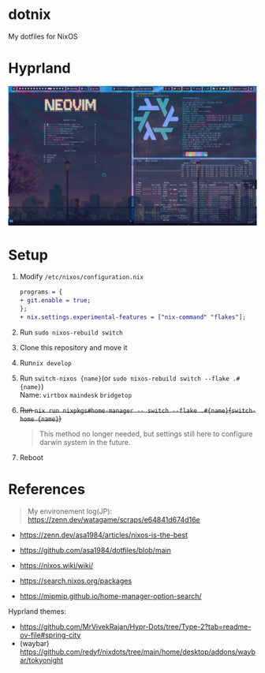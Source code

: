 # dotnix

My dotfiles for NixOS

# Hyprland

![](./docs/hypr.png)

# Setup

1. Modify `/etc/nixos/configuration.nix`
   ```diff
   programs = {
   + git.enable = true;
   };
   + nix.settings.experimental-features = ["nix-command" "flakes"];
   ```

2. Run `sudo nixos-rebuild switch`

3. Clone this repository and move it

4. Run`nix develop`

5. Run `switch-nixos {name}`(or `sudo nixos-rebuild switch --flake .#{name}`)  
   Name: `virtbox` `maindesk` `bridgetop`

6. ~~Run `nix run nixpkgs#home-manager -- switch --flake .#{name}`(`switch-home {name}`)~~  

   > This method no longer needed, but settings still here to configure darwin system in the future.

7. Reboot

# References

> My environement log(JP):  
> https://zenn.dev/watagame/scraps/e64841d674d16e

- https://zenn.dev/asa1984/articles/nixos-is-the-best
- https://github.com/asa1984/dotfiles/blob/main

- https://nixos.wiki/wiki/
- https://search.nixos.org/packages
- https://mipmip.github.io/home-manager-option-search/

Hyprland themes:

- https://github.com/MrVivekRajan/Hypr-Dots/tree/Type-2?tab=readme-ov-file#spring-city
- (waybar) https://github.com/redyf/nixdots/tree/main/home/desktop/addons/waybar/tokyonight
